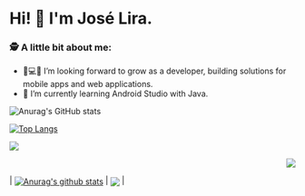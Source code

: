 # Hi! 👋 I'm José Lira.


### 🕵 A little bit about me:

- 📱💻🚀 I’m looking forward to grow as a developer, building solutions for mobile apps and web applications.
- 🌱 I’m currently learning Android Studio with Java.


![Anurag's GitHub stats](https://github-readme-stats.vercel.app/api?username=JoseLiraa&show_icons=true&theme=merko&hide=contribs,prs)

[![Top Langs](https://github-readme-stats.vercel.app/api/top-langs/?username=JoseLiraa&layout=compact)](https://github.com/anuraghazra/github-readme-stats)

<p align="left"> <img src="https://github-readme-stats.vercel.app/api?username=JoseLiraa&show_icons=true&theme=merko&hide=contribs,prs"  />
 <p align="right"> <img src="https://github-readme-stats.vercel.app/api/top-langs/?username=JoseLiraa&layout=compact)](https://github.com/anuraghazra/github-readme-stats)" />
  
  | <a href="https://github.com/anuraghazra/github-readme-stats"><img align="center" src="https://github-readme-stats.vercel.app/api?username=anuraghazra&show_icons=true&include_all_commits=true&theme=buefy&hide_border=true" alt="Anurag's github stats" /></a> | <a href="https://github.com/anuraghazra/github-readme-stats"><img align="center" src="https://github-readme-stats.vercel.app/api/top-langs/?username=anuraghazra&layout=compact&theme=buefy&hide_border=true" /></a> |
